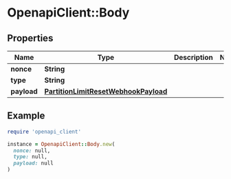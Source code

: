 # OpenapiClient::Body

## Properties

| Name | Type | Description | Notes |
| ---- | ---- | ----------- | ----- |
| **nonce** | **String** |  |  |
| **type** | **String** |  |  |
| **payload** | [**PartitionLimitResetWebhookPayload**](PartitionLimitResetWebhookPayload.md) |  |  |

## Example

```ruby
require 'openapi_client'

instance = OpenapiClient::Body.new(
  nonce: null,
  type: null,
  payload: null
)
```

